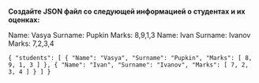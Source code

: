 **Создайте JSON файл со следующей информацией о студентах и их оценках:**

Name: Vasya
Surname: Pupkin
Marks: 8,9,1,3
Name: Ivan
Surname: Ivanov
Marks: 7,2,3,4


`{
    "students": [
        {
            "Name": "Vasya",
            "Surname": "Pupkin",
            "Marks": [
                8,
                9,
                1,
                3
            ]
        },
        {
            "Name": "Ivan",
            "Surname": "Ivanov",
            "Marks": [
                7,
                2,
                3,
                4
            ]
        }
    ]
}`